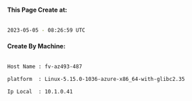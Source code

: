
   
#### This Page Create at:

```bash

2023-05-05 - 08:26:59 UTC

```

#### Create By Machine:

```bash

Host Name : fv-az493-487

platform  : Linux-5.15.0-1036-azure-x86_64-with-glibc2.35

Ip Local  : 10.1.0.41

```

